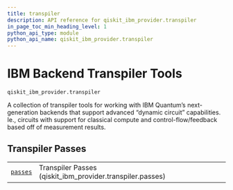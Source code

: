 ```yaml
---
title: transpiler
description: API reference for qiskit_ibm_provider.transpiler
in_page_toc_min_heading_level: 1
python_api_type: module
python_api_name: qiskit_ibm_provider.transpiler
---
```


<span id="module-qiskit_ibm_provider.transpiler" />

<span id="qiskit-ibm-provider-transpiler" />

<span id="ibm-backend-transpiler-tools-qiskit-ibm-provider-transpiler" />

# IBM Backend Transpiler Tools

<span id="module-qiskit_ibm_provider.transpiler" />

`qiskit_ibm_provider.transpiler`

A collection of transpiler tools for working with IBM Quantum’s next-generation backends that support advanced “dynamic circuit” capabilities. Ie., circuits with support for classical compute and control-flow/feedback based off of measurement results.

## Transpiler Passes

|                                                                                                                                        |                                                             |
| -------------------------------------------------------------------------------------------------------------------------------------- | ----------------------------------------------------------- |
| [`passes`](qiskit_ibm_provider.transpiler.passes#module-qiskit_ibm_provider.transpiler.passes "qiskit_ibm_provider.transpiler.passes") | Transpiler Passes (qiskit\_ibm\_provider.transpiler.passes) |

